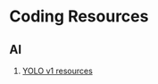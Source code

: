 # Coding Resources

## AI
1. [YOLO v1 resources](https://github.com/t20e/res/tree/main/coding.res/AI.res/object_detection/YOLO_v1.res)